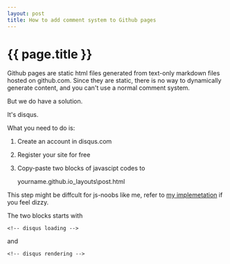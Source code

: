 ```yaml
---
layout: post
title: How to add comment system to Github pages
---
```


{{ page.title }}
================

Github pages are static html files generated from text-only markdown files hosted on github.com. Since they are static, there is no way to dynamically generate content, and you can't use a normal comment system.<br>

But we do have a solution.

It's disqus.


What you need to do is:

1. Create an account in disqus.com
2. Register your site for free
3. Copy-paste two blocks of javascipt codes to

    yourname.github.io\_layouts\post.html

This step might be diffcult for js-noobs like me, refer to [my implemetation](https://github.com/vinjn/vinjn.github.io/blob/master/_layouts/post.html) if you feel dizzy. 

The two blocks starts with 

    <!-- disqus loading --> 
and 

    <!-- disqus rendering -->
